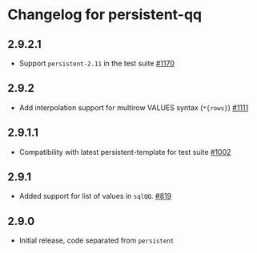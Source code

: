 # Changelog for persistent-qq

## 2.9.2.1

* Support `persistent-2.11` in the test suite [#1170](https://github.com/yesodweb/persistent/pull/1170)

## 2.9.2

* Add interpolation support for multirow VALUES syntax (`*{rows}`) [#1111](https://github.com/yesodweb/persistent/pull/1111)

## 2.9.1.1

* Compatibility with latest persistent-template for test suite [#1002](https://github.com/yesodweb/persistent/pull/1002/files)

## 2.9.1

* Added support for list of values in `sqlQQ`. [#819](https://github.com/yesodweb/persistent/pull/819)

## 2.9.0

* Initial release, code separated from `persistent`
